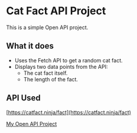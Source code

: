 # Cat Fact API Project

This is a simple Open API project.

## What it does

- Uses the Fetch API to get a random cat fact.
- Displays two data points from the API:
  - The cat fact itself.
  - The length of the fact.

## API Used

[https://catfact.ninja/fact](https://catfact.ninja/fact)

[My Open API Project](https://github.com/SergeiP85/sergei-cat-api)
